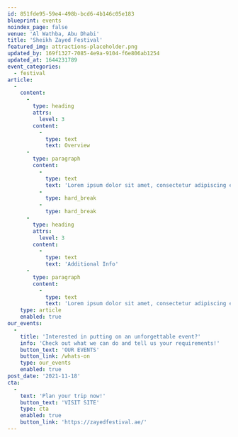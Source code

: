 ```yaml
---
id: 851fde95-59e4-498b-bcd6-4b146c05e183
blueprint: events
noindex_page: false
venue: 'Al Wathba, Abu Dhabi'
title: 'Sheikh Zayed Festival'
featured_img: attractions-placeholder.png
updated_by: 169f1327-7085-4e9a-9104-f6e806ab1254
updated_at: 1644231789
event_categories:
  - festival
article:
  -
    content:
      -
        type: heading
        attrs:
          level: 3
        content:
          -
            type: text
            text: Overview
      -
        type: paragraph
        content:
          -
            type: text
            text: 'Lorem ipsum dolor sit amet, consectetur adipiscing elit. Integer laoreet orci ut ipsum dignissim vehicula. Duis non mauris auctor, varius eros non, tincidunt arcu. Morbi rhoncus id libero quis pellentesque. Quisque mattis erat nec mi imperdiet scelerisque. Quisque volutpat ut metus at dignissim. Praesent maximus magna porta enim pretium rutrum. Praesent mollis finibus purus, id lacinia ipsum tempus eget. Curabitur sagittis tortor arcu. Curabitur lobortis lacinia est non efficitur. Nulla viverra non massa in elementum.'
          -
            type: hard_break
          -
            type: hard_break
      -
        type: heading
        attrs:
          level: 3
        content:
          -
            type: text
            text: 'Additional Info'
      -
        type: paragraph
        content:
          -
            type: text
            text: 'Lorem ipsum dolor sit amet, consectetur adipiscing elit. Integer laoreet orci ut ipsum dignissim vehicula. Duis non mauris auctor, varius eros non, tincidunt arcu. Morbi rhoncus id libero quis pellentesque. Quisque mattis erat nec mi imperdiet scelerisque. Quisque volutpat ut metus at dignissim. Praesent maximus magna porta enim pretium rutrum. Praesent mollis finibus purus, id lacinia ipsum tempus eget. Curabitur sagittis tortor arcu. Curabitur lobortis lacinia est non efficitur. Nulla viverra non massa in elementum.'
    type: article
    enabled: true
our_events:
  -
    title: 'Interested in putting on an unforgettable event?'
    info: 'Check out what we can do and tell us your requirements!'
    button_text: 'OUR EVENTS'
    button_link: /whats-on
    type: our_events
    enabled: true
post_date: '2021-11-18'
cta:
  -
    text: 'Plan your trip now!'
    button_text: 'VISIT SITE'
    type: cta
    enabled: true
    button_link: 'https://zayedfestival.ae/'
---
```

